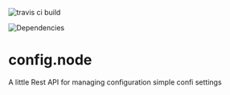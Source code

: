 ![travis ci build](https://api.travis-ci.org/dejanfajfar/config.node.svg)

![Dependencies](https://david-dm.org/dejanfajfar/config.node.svg)

# config.node
A little Rest API for managing configuration simple confi settings

